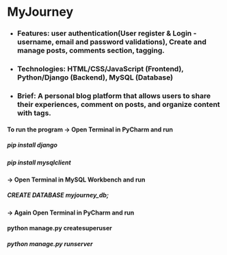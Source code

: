 # MyJourney

- ### Features: user authentication(User register & Login - username, email and password validations), Create and manage posts, comments section, tagging.
- ### Technologies: HTML/CSS/JavaScript (Frontend), Python/Django (Backend), MySQL (Database)
- ### Brief: A personal blog platform that allows users to share their experiences, comment on posts, and organize content with tags.


#### To run the program -> Open Terminal in PyCharm and run

##### pip install django

##### pip install mysqlclient

####  -> Open Terminal in MySQL Workbench and run

##### CREATE DATABASE myjourney_db;

####  -> Again Open Terminal in PyCharm and run

#### python manage.py createsuperuser

##### python manage.py runserver
